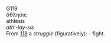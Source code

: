 <body>
  <p>G119<br>  ἄθλησις  <br> athlēsis  <br><i>ath‘-lay-sis </i><br>From <a href="g0118.htm">118</a>  a <i>struggle</i> (figuratively): - fight.<br></p>
 </body>